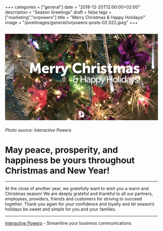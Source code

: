 +++
categories = ["general"]
date = "2018-12-20T12:00:00+02:00"
description = "Season Greetings"
draft = false
tags = ["marketing","ivrpowers"]
title = "Merry Christmas & Happy Holidays!"
image = "/postimages/general/ivrpowers-posts-02.022.jpeg"
+++

![Interactive Powers](/postimages/general/ivrpowers-posts-02.022.jpeg)
---------
###### Photo source: Interactive Powers

# May peace, prosperity, and happiness be yours throughout Christmas and New Year!
---

At the close of another year, we gratefully want to wish you a warm and Christmas season! We are deeply grateful and thankful to all our partners, employees, providers, friends and customers for striving to succeed together. Thank you again for your confidence and loyalty and let season’s holidays be sweet and simple for you and your families.

---
[Interactive Powers](http://www.ivrpowers.com/) - Streamline your business communications
